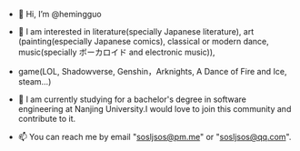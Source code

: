 - 👋 Hi, I’m @hemingguo
- 👀 I am interested in literature(specially Japanese literature), art (painting(especially Japanese comics), classical or modern dance, music(specially ボーカロイド and electronic music)),
- game(LOL, Shadowverse, Genshin，Arknights, A Dance of Fire and Ice, steam...)
- 🌱 I am currently studying for a bachelor's degree in software engineering at Nanjing University.I would love to join this community and contribute to it.

- 📫 You can reach me by email "sosljsos@pm.me" or "sosljsos@qq.com".

<!---
hemingguo/hemingguo is a ✨ special ✨ repository because its `README.md` (this file) appears on your GitHub profile.
You can click the Preview link to take a look at your changes.
--->
